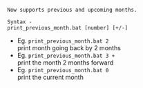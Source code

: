 ```Now supports previous and upcoming months.``` 

```Syntax - ```<br>
```print_previous_month.bat [number] [+/-]```
- Eg. `print_previous_month.bat 2` <br>print month going back by 2 months
- Eg. `print_previous_month.bat 3 +` <br> print the month 2 months forward
- Eg. `print_previous_month.bat 0` <br> print the current month
